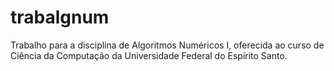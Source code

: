 trabalgnum
==========

Trabalho para a disciplina de Algoritmos Numéricos I, oferecida ao curso de Ciência da Computação da Universidade Federal do Espírito Santo.
